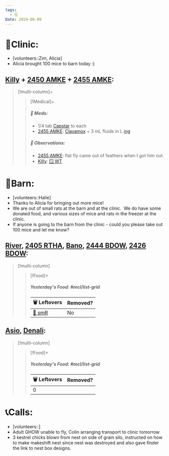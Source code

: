 ```yaml
---
tags:
  - 🗒️
Date: 2024-06-09
---
```


# 🏥Clinic:
- [volunteers::Zim, Alicia]
- Alicia brought 100 mice to barn today :) 

## [Killy](../RARE%20Birds/Ed%20Birds/Killy.md) + [2450 AMKE](../RARE%20Birds/2450%20AMKE.md) + [2455 AMKE](../RARE%20Birds/2455%20AMKE.md):
> [!multi-column]+
>
>> [!Medical]+
>> ##### 💊 Meds:
>> - 1/4 tab [Capstar](../Admin/Codes/Medication/Capstar.md) to each
>> - [2455 AMKE](../RARE%20Birds/2455%20AMKE.md): [Clavamox](../Admin/Codes/Medication/Clavamox.md) + 3 mL fluids in L [ing](../Admin/Codes/inguinals.md)
>>
>> ##### 🔭 Observations:
>> - [2455 AMKE](../RARE%20Birds/2455%20AMKE.md): flat fly came out of feathers when I got him out.
>> - [Killy](../RARE%20Birds/Ed%20Birds/Killy.md): [🪟 WT](../Admin/Codes/Window%20time.md)

# 🏡Barn:
- [volunteers::Halie]
- Thanks to Alicia for bringing out more mice!
- We are out of small rats at the barn and at the clinic.  We do have some donated food, and various sizes of mice and rats in the freezer at the clinic.  
- If anyone is going to the barn from the clinic - could you please take out 100 mice and let me know?

## [River](../RARE%20Birds/Ed%20Birds/River.md), [2405 RTHA](../RARE%20Birds/2405%20RTHA.md), [Bano](../RARE%20Birds/Ed%20Birds/Bano.md), [2444 BDOW](../RARE%20Birds/2444%20BDOW.md), [2426 BDOW](../RARE%20Birds/2426%20BDOW.md):
> [!multi-column]
>
>> [!Food]+
>> ##### Yesterday's Food: #mcl/list-grid
>> |🗑️ Leftovers| Removed?
>> |---|---|
>>|[🐀 smR](../Admin/Codes/Food/Small%20Rat.md)|No
>>

## [Asio](../RARE%20Birds/Ed%20Birds/Asio.md), [Denali](../RARE%20Birds/Ed%20Birds/Denali.md):
> [!multi-column]
>
>> [!Food]+
>> ##### Yesterday's Food: #mcl/list-grid
>> |🗑️ Leftovers| Removed?
>> |---|---|
>>|0|

# 📞Calls:
- [volunteers::]
- Adult GHOW unable to fly, Colin arranging transport to clinic tomorrow
- 3 kestrel chicks blown from nest on side of grain silo, instructed on how to make makeshift nest since nest was destroyed and also gave finder the link to nest box designs. 
